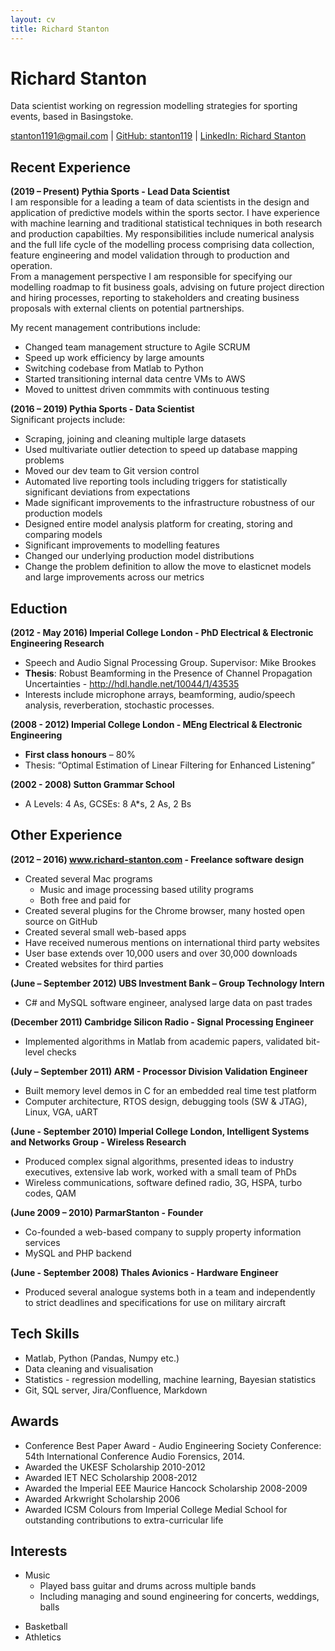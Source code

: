 ```yaml
---
layout: cv
title: Richard Stanton
---
```

# Richard Stanton
Data scientist working on regression modelling strategies for sporting events, based in Basingstoke.

<div id="webaddress">
<a href="stanton1191@gmail.com">stanton1191@gmail.com</a>
| <a href="https://github.com/stanton119">GitHub: stanton119</a>
| <a href="https://www.linkedin.com/in/richard-stanton119/">LinkedIn: Richard Stanton</a>
</div>

## Recent Experience
**(2019 – Present) Pythia Sports - Lead Data Scientist**  
I am responsible for a leading a team of data scientists in the design and application of predictive models within the sports sector. I have experience with machine learning and traditional statistical techniques in both research and production capabilties. My responsibilities include numerical analysis and the full life cycle of the modelling process comprising data collection, feature engineering and model validation through to production and operation.  
From a management perspective I am responsible for specifying our modelling roadmap to fit business goals, advising on future project direction and hiring processes, reporting to stakeholders and creating business proposals with external clients on potential partnerships.  
<!--
Making efficient use of resources.
-->
My recent management contributions include:
* Changed team management structure to Agile SCRUM
* Speed up work efficiency by large amounts
* Switching codebase from Matlab to Python
* Started transitioning internal data centre VMs to AWS
* Moved to unittest driven commmits with continuous testing  

<!-- Management experience:
* Scrum master
* Jira/Confluence admin
* Reporting to stakeholders
* Training/onboarding of junior staff -->

**(2016 – 2019) Pythia Sports - Data Scientist**  
Significant projects include:
* Scraping, joining and cleaning multiple large datasets
* Used multivariate outlier detection to speed up database mapping problems
* Moved our dev team to Git version control
* Automated live reporting tools including triggers for statistically significant deviations from expectations
* Made significant improvements to the infrastructure robustness of our production models
* Designed entire model analysis platform for creating, storing and comparing models
* Significant improvements to modelling features
* Changed our underlying production model distributions
* Change the problem definition to allow the move to elasticnet models and large improvements across our metrics

## Eduction

**(2012 - May 2016) Imperial College London - PhD Electrical & Electronic Engineering Research**  
* Speech and Audio Signal Processing Group. Supervisor: Mike Brookes
* **Thesis**: Robust Beamforming in the Presence of Channel Propagation Uncertainties - <http://hdl.handle.net/10044/1/43535>
* Interests include microphone arrays, beamforming, audio/speech analysis, reverberation, stochastic processes.

<!-- * Journal papers
    * Robust Power Domain Beamforming, pending.
    * Head Rotation Robust Beamforming, pending.
* Conference papers
    * Path Uncertainty Robust Beamforming, Proc. European Signal Processing Conf. (EUSIPCO), EURASIP Lisbon, Portugal, 2014.
    * A Differentiable Approximation to Speech Intelligibility Index with Applications to Listening Enhancement - Audio Engineering Society Conference: 54th International Conference Audio Forensics, 2014. - **Conference Best Paper Award**
    * Speech Dereverberation in the STFT Domain (to appear…)
* Fully funded EPSRC sponsorship
* IEEE Student member, IET Student member -->

**(2008 - 2012) Imperial College London - MEng Electrical & Electronic Engineering**
* **First class honours** – 80%
* Thesis: “Optimal Estimation of Linear Filtering for Enhanced Listening”

**(2002 - 2008) Sutton Grammar School**
* A Levels:	4 As, GCSEs: 8 A*s, 2 As, 2 Bs

## Other Experience
**(2012 – 2016)	www.richard-stanton.com - Freelance software design**
* Created several Mac programs
    * Music and image processing based utility programs
    * Both free and paid for
* Created several plugins for the Chrome browser, many hosted open source on GitHub
* Created several small web-based apps
* Have received numerous mentions on international third party websites
* User base extends over 10,000 users and over 30,000 downloads
* Created websites for third parties

<!-- ### Engineering Experience -->
**(June – September 2012) UBS Investment Bank – Group Technology Intern**
* C# and MySQL software engineer, analysed large data on past trades

**(December 2011) Cambridge Silicon Radio - Signal Processing Engineer**
* Implemented algorithms in Matlab from academic papers, validated bit-level checks

**(July – September 2011) ARM - Processor Division Validation Engineer**  
* Built memory level demos in C for an embedded real time test platform
* Computer architecture, RTOS design, debugging tools (SW & JTAG), Linux, VGA, uART

**(June - September 2010) Imperial College London, Intelligent Systems and Networks Group - Wireless Research**  
* Produced complex signal algorithms, presented ideas to industry executives, extensive lab work, worked with a small team of PhDs
* Wireless communications, software defined radio, 3G, HSPA, turbo codes, QAM

**(June 2009 – 2010) ParmarStanton - Founder**
* Co-founded a web-based company to supply property information services
* MySQL and PHP backend

**(June - September 2008) Thales Avionics - Hardware Engineer**  
* Produced several analogue systems both in a team and independently to strict deadlines and specifications for use on military aircraft

## Tech Skills
* Matlab, Python (Pandas, Numpy etc.)
* Data cleaning and visualisation
* Statistics - regression modelling, machine learning, Bayesian statistics
* Git, SQL server, Jira/Confluence, Markdown  


<!-- Google Cloud/AWS
Slack
VSCode
Other languages used: Javascript, C++, PHP, Swift, Objective-C, HTML/CSS, C#, MySQL
Other stuff: Microsoft Office, Adobe Creative Suite, Agile SCRUM
Matlab, Python (Pandas, Numpy etc.)
Stats - regression modelling, Bayesian stats, machine learning
Git, SQL server, Jira/Confluence   -->


<!-- Pandas, numpy, scikit, matplotlib, seaborn, hvplot, tensorflow, flask -->

## Awards
* Conference Best Paper Award - Audio Engineering Society Conference: 54th International Conference Audio Forensics, 2014.
* Awarded the UKESF Scholarship 2010-2012
* Awarded IET NEC Scholarship 2008-2012
* Awarded the Imperial EEE Maurice Hancock Scholarship 2008-2009
* Awarded Arkwright Scholarship 2006
* Awarded ICSM Colours from Imperial College Medial School for outstanding contributions to extra-curricular life

## Interests
* Music
    * Played bass guitar and drums across multiple bands
    * Including managing and sound engineering for concerts, weddings, balls  

<!-- * Bass guitarist for the Imperial Medics Jazz Band for 5 years
    * Managed the band for two successful years
    * Managed and played in numerous other bands for concerts, weddings, balls
    * Experience sound engineering concerts
    * Played drums in several bands -->
* Basketball
* Athletics


<!-- ### Footer

Last updated: Jan 2020 -->


